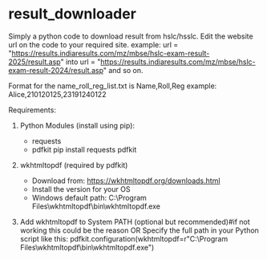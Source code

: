 # result_downloader
Simply a python code to download result from hslc/hsslc.
Edit the website url on the code to your required site.
example: url = "https://results.indiaresults.com/mz/mbse/hslc-exam-result-2025/result.asp"
into url = "https://results.indiaresults.com/mz/mbse/hslc-exam-result-2024/result.asp" 
and so on.

Format for the name_roll_reg_list.txt is
Name,Roll,Reg
example: Alice,210120125,23191240122

Requirements:
1. Python Modules (install using pip):
   - requests
   - pdfkit
pip install requests pdfkit

2. wkhtmltopdf (required by pdfkit)
   - Download from: https://wkhtmltopdf.org/downloads.html
   - Install the version for your OS
   - Windows default path: C:\Program Files\wkhtmltopdf\bin\wkhtmltopdf.exe

3. Add wkhtmltopdf to System PATH (optional but recommended)#if not working this could be the reason
   OR
   Specify the full path in your Python script like this:
   pdfkit.configuration(wkhtmltopdf=r"C:\Program Files\wkhtmltopdf\bin\wkhtmltopdf.exe")

